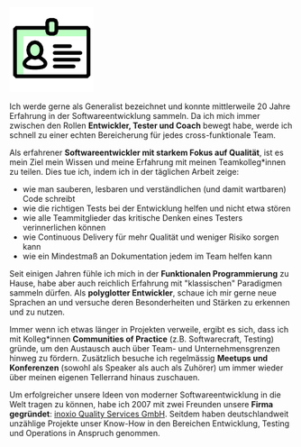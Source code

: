 <img class="head" src="/assets/about.png">

Ich werde gerne als Generalist bezeichnet und konnte mittlerweile 20 Jahre Erfahrung in der
Softwareentwicklung sammeln. Da ich mich immer zwischen den Rollen
**Entwickler, Tester und Coach** bewegt habe, werde ich schnell zu einer
echten Bereicherung für jedes cross-funktionale Team.

Als erfahrener **Softwareentwickler mit starkem Fokus auf Qualität**,
ist es mein Ziel mein Wissen und meine Erfahrung mit meinen Teamkolleg*innen
zu teilen. Dies tue ich, indem ich in der täglichen Arbeit zeige:
* wie man sauberen, lesbaren und verständlichen (und damit wartbaren) Code schreibt
* wie die richtigen Tests bei der Entwicklung helfen und nicht etwa stören
* wie alle Teammitglieder das kritische Denken eines Testers verinnerlichen können
* wie Continuous Delivery für mehr Qualität und weniger Risiko sorgen kann
* wie ein Mindestmaß an Dokumentation jedem im Team helfen kann

Seit einigen Jahren fühle ich mich in der **Funktionalen Programmierung** zu
Hause, habe aber auch reichlich Erfahrung mit "klassischen" Paradigmen sammeln
dürfen. Als **polyglotter Entwickler**, schaue ich mir gerne neue Sprachen an
und versuche deren Besonderheiten und Stärken zu erkennen und zu nutzen.

Immer wenn ich etwas länger in Projekten verweile, ergibt es sich, dass ich
mit Kolleg*innen **Communities of Practice** (z.B. Softwarecraft, Testing)
gründe, um den Austausch auch über Team- und Unternehmensgrenzen hinweg zu
fördern. Zusätzlich besuche ich regelmässig **Meetups und Konferenzen**
(sowohl als Speaker als auch als Zuhörer) um immer wieder über meinen eigenen
Tellerrand hinaus zuschauen.

Um erfolgreicher unsere Ideen von moderner Softwareentwicklung in die Welt
tragen zu können, habe ich 2007 mit zwei Freunden unsere **Firma gegründet**:
[inoxio Quality Services GmbH](https://inoxio.de).
Seitdem haben deutschlandweit unzählige Projekte unser Know-How in den
Bereichen Entwicklung, Testing und Operations in Anspruch genommen.